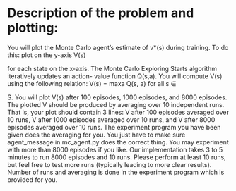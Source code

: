 # Description of the problem and plotting:

You will plot the Monte Carlo agent’s estimate of v*(s) during training. To do this: plot on the y-axis V(s)

for each state on the x-axis. The Monte Carlo Exploring Starts algorithm iteratively updates an action-
value function Q(s,a). You will compute V(s) using the following relation: V(s) = maxa Q(s, a) for all s ∈

S. You will plot V(s) after 100 episodes, 1000 episodes, and 8000 episodes. The plotted V should be
produced by averaging over 10 independent runs. That is, your plot should contain 3 lines: V after 100
episodes averaged over 10 runs, V after 1000 episodes averaged over 10 runs, and V after 8000 episodes
averaged over 10 runs. The experiment program you have been given does the averaging for you. You just
have to make sure agent_message in mc_agent.py does the correct thing. You may experiment with more
than 8000 episodes if you like. Our implementation takes 3 to 5 minutes to run 8000 episodes and 10
runs. Please perform at least 10 runs, but feel free to test more runs (typically leading to more clear
results). Number of runs and averaging is done in the experiment program which is provided for you.
